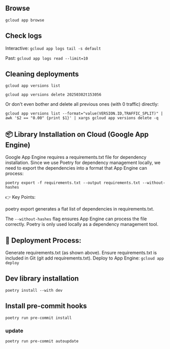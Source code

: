 ## Browse

`gcloud app browse`

## Check logs

Interactive:
`gcloud app logs tail -s default`

Past:
`gcloud app logs read --limit=10`


## Cleaning deployments

`gcloud app versions list`

`gcloud app versions delete 20250302t153056`

Or don't even bother and delete all previous ones (with 0 traffic) directly:

`gcloud app versions list --format="value(VERSION.ID,TRAFFIC_SPLIT)" | awk '$2 == "0.00" {print $1}' | xargs gcloud app versions delete -q`

## 📦 Library Installation on Cloud (Google App Engine)
Google App Engine requires a requirements.txt file for dependency installation. Since we use Poetry for dependency management locally, we need to export the dependencies into a format that App Engine can process:

`poetry export -f requirements.txt --output requirements.txt --without-hashes`

👉 Key Points:

poetry export generates a flat list of dependencies in requirements.txt.

The `--without-hashes` flag ensures App Engine can process the file correctly.
Poetry is only used locally as a dependency management tool.

## 🚀 Deployment Process:

Generate requirements.txt (as shown above).
Ensure requirements.txt is included in Git (git add requirements.txt).
Deploy to App Engine: `gcloud app deploy`

## Dev library installation

`poetry install --with dev`


## Install pre-commit hooks

`poetry run pre-commit install`

### update

`poetry run pre-commit autoupdate`
